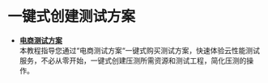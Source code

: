 # 一键式创建测试方案<a name="cpts_01_0041"></a>

-   **[电商测试方案](电商测试方案.md)**  
本教程指导您通过“电商测试方案“一键式购买测试方案，快速体验云性能测试服务，不必从零开始，一键式创建压测所需资源和测试工程，简化压测的操作。

